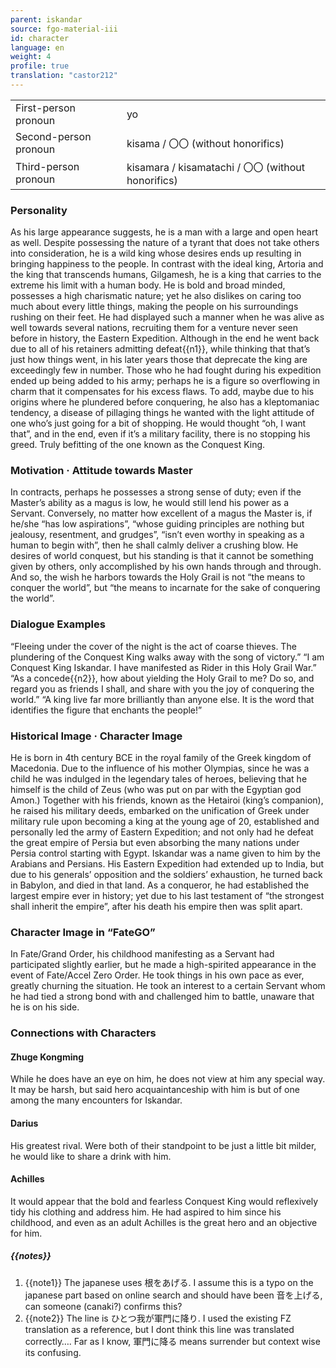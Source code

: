 ```yaml
---
parent: iskandar
source: fgo-material-iii
id: character
language: en
weight: 4
profile: true
translation: "castor212"
---
```


<table>
  <tr><td>First-person pronoun</td><td>yo</td></tr>
  <tr><td>Second-person pronoun</td><td>kisama / 〇〇 (without honorifics)</td></tr>
  <tr><td>Third-person pronoun</td><td>kisamara / kisamatachi / 〇〇 (without honorifics)</td></tr>
</table>

### Personality

As his large appearance suggests, he is a man with a large and open heart as well.
Despite possessing the nature of a tyrant that does not take others into consideration, he is a wild king whose desires ends up resulting in bringing happiness to the people.
In contrast with the ideal king, Artoria and the king that transcends humans, Gilgamesh, he is a king that carries to the extreme his limit with a human body. He is bold and broad minded, possesses a high charismatic nature; yet he also dislikes on caring too much about every little things, making the people on his surroundings rushing on their feet.
He had displayed such a manner when he was alive as well towards several nations, recruiting them for a venture never seen before in history, the Eastern Expedition. Although in the end he went back due to all of his retainers admitting defeat{{n1}}, while thinking that that’s just how things went, in his later years those that deprecate the king are exceedingly few in number.
Those who he had fought during his expedition ended up being added to his army; perhaps he is a figure so overflowing in charm that it compensates for his excess flaws.
To add, maybe due to his origins where he plundered before conquering, he also has a kleptomaniac tendency, a disease of pillaging things he wanted with the light attitude of one who’s just going for a bit of shopping.
He would thought “oh, I want that”, and in the end, even if it’s a military facility, there is no stopping his greed. Truly befitting of the one known as the Conquest King.

### Motivation · Attitude towards Master

In contracts, perhaps he possesses a strong sense of duty; even if the Master’s ability as a magus is low, he would still lend his power as a Servant. Conversely, no matter how excellent of a magus the Master is, if he/she “has low aspirations”, “whose guiding principles are nothing but jealousy, resentment, and grudges”, “isn’t even worthy in speaking as a human to begin with”, then he shall calmly deliver a crushing blow.
He desires of world conquest, but his standing is that it cannot be something given by others, only accomplished by his own hands through and through.
And so, the wish he harbors towards the Holy Grail is not “the means to conquer the world”, but “the means to incarnate for the sake of conquering the world”.

### Dialogue Examples

“Fleeing under the cover of the night is the act of coarse thieves. The plundering of the Conquest King walks away with the song of victory.”
“I am Conquest King Iskandar. I have manifested as Rider in this Holy Grail War.”
“As a concede{{n2}}, how about yielding the Holy Grail to me? Do so, and regard you as friends I shall, and share with you the joy of conquering the world.”
“A king live far more brilliantly than anyone else. It is the word that identifies the figure that enchants the people!”

### Historical Image · Character Image

He is born in 4th century BCE in the royal family of the Greek kingdom of Macedonia.
Due to the influence of his mother Olympias, since he was a child he was indulged in the legendary tales of heroes, believing that he himself is the child of Zeus (who was put on par with the Egyptian god Amon.)
Together with his friends, known as the Hetairoi (king’s companion), he raised his military deeds, embarked on the unification of Greek under military rule upon becoming a king at the young age of 20, established and personally led the army of Eastern Expedition; and not only had he defeat the great empire of Persia but even absorbing the many nations under Persia control starting with Egypt.
Iskandar was a name given to him by the Arabians and Persians.
His Eastern Expedition had extended up to India, but due to his generals’ opposition and the soldiers’ exhaustion, he turned back in Babylon, and died in that land.
As a conqueror, he had established the largest empire ever in history; yet due to his last testament of “the strongest shall inherit the empire”, after his death his empire then was split apart.

### Character Image in “FateGO”

In Fate/Grand Order, his childhood manifesting as a Servant had participated slightly earlier, but he made a high-spirited appearance in the event of Fate/Accel Zero Order. He took things in his own pace as ever, greatly churning the situation. He took an interest to a certain Servant whom he had tied a strong bond with and challenged him to battle, unaware that he is on his side.

### Connections with Characters

#### Zhuge Kongming

While he does have an eye on him, he does not view at him any special way. It may be harsh, but said hero acquaintanceship with him is but of one among the many encounters for Iskandar.

#### Darius

His greatest rival. Were both of their standpoint to be just a little bit milder, he would like to share a drink with him.

#### Achilles

It would appear that the bold and fearless Conquest King would reflexively tidy his clothing and address him. He had aspired to him since his childhood, and even as an adult Achilles is the great hero and an objective for him.

##### {{notes}}

1. {{note1}} The japanese uses 根をあげる. I assume this is a typo on the japanese part based on online search and should have been 音を上げる, can someone (canaki?) confirms this?
2. {{note2}} The line is ひとつ我が軍門に降り. I used the existing FZ translation as a reference, but I dont think this line was translated correctly…. Far as I know, 軍門に降る means surrender but context wise its confusing.
